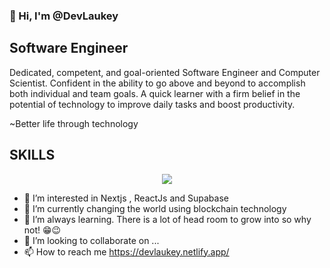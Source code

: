 ### 👋 Hi, I'm @DevLaukey

## Software Engineer
Dedicated, competent, and goal-oriented Software Engineer and 
Computer Scientist. Confident in the ability to go above and beyond to 
accomplish both individual and team goals. A quick learner with a firm 
belief in the potential of technology to improve daily tasks and boost 
productivity. 

~Better life through technology 


## SKILLS
<p align="center">
    <img src="https://skillicons.dev/icons?i=git,ts,tailwind,supabase,js,c,solidity,styledcomponents,react,html,css,django,py,nodejs,nextjs,netlify,mongodb,materialui,java,firebase,express,github,heroku,mysql,metamask,ethereum&perline=6" />
</p>



- 👀 I’m interested in Nextjs , ReactJs and Supabase
- 🧠 I’m currently changing the world using blockchain technology
- 🌱 I’m always learning. There is a lot of head room to grow into so why not! 😁😉
- 💞️ I’m looking to collaborate on ...
- 📫 How to reach me https://devlaukey.netlify.app/

<!---
DevLaukey/DevLaukey is a ✨ special ✨ repository because its `README.md` (this file) appears on your GitHub profile.
You can click the Preview link to take a look at your changes.
--->
